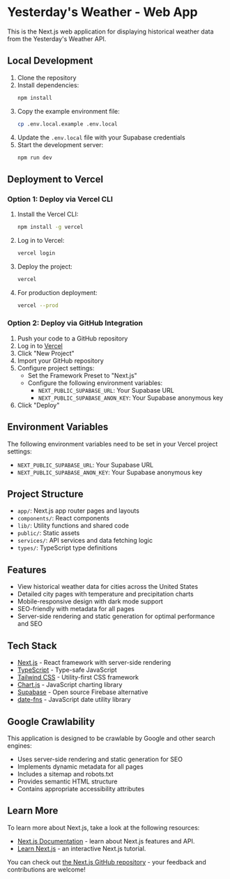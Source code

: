 # Yesterday's Weather - Web App

This is the Next.js web application for displaying historical weather data from the Yesterday's Weather API.

## Local Development

1. Clone the repository
2. Install dependencies:
   ```bash
   npm install
   ```
3. Copy the example environment file:
   ```bash
   cp .env.local.example .env.local
   ```
4. Update the `.env.local` file with your Supabase credentials
5. Start the development server:
   ```bash
   npm run dev
   ```

## Deployment to Vercel

### Option 1: Deploy via Vercel CLI

1. Install the Vercel CLI:

   ```bash
   npm install -g vercel
   ```

2. Log in to Vercel:

   ```bash
   vercel login
   ```

3. Deploy the project:

   ```bash
   vercel
   ```

4. For production deployment:
   ```bash
   vercel --prod
   ```

### Option 2: Deploy via GitHub Integration

1. Push your code to a GitHub repository
2. Log in to [Vercel](https://vercel.com)
3. Click "New Project"
4. Import your GitHub repository
5. Configure project settings:
   - Set the Framework Preset to "Next.js"
   - Configure the following environment variables:
     - `NEXT_PUBLIC_SUPABASE_URL`: Your Supabase URL
     - `NEXT_PUBLIC_SUPABASE_ANON_KEY`: Your Supabase anonymous key
6. Click "Deploy"

## Environment Variables

The following environment variables need to be set in your Vercel project settings:

- `NEXT_PUBLIC_SUPABASE_URL`: Your Supabase URL
- `NEXT_PUBLIC_SUPABASE_ANON_KEY`: Your Supabase anonymous key

## Project Structure

- `app/`: Next.js app router pages and layouts
- `components/`: React components
- `lib/`: Utility functions and shared code
- `public/`: Static assets
- `services/`: API services and data fetching logic
- `types/`: TypeScript type definitions

## Features

- View historical weather data for cities across the United States
- Detailed city pages with temperature and precipitation charts
- Mobile-responsive design with dark mode support
- SEO-friendly with metadata for all pages
- Server-side rendering and static generation for optimal performance and SEO

## Tech Stack

- [Next.js](https://nextjs.org/) - React framework with server-side rendering
- [TypeScript](https://www.typescriptlang.org/) - Type-safe JavaScript
- [Tailwind CSS](https://tailwindcss.com/) - Utility-first CSS framework
- [Chart.js](https://www.chartjs.org/) - JavaScript charting library
- [Supabase](https://supabase.com/) - Open source Firebase alternative
- [date-fns](https://date-fns.org/) - JavaScript date utility library

## Google Crawlability

This application is designed to be crawlable by Google and other search engines:

- Uses server-side rendering and static generation for SEO
- Implements dynamic metadata for all pages
- Includes a sitemap and robots.txt
- Provides semantic HTML structure
- Contains appropriate accessibility attributes

## Learn More

To learn more about Next.js, take a look at the following resources:

- [Next.js Documentation](https://nextjs.org/docs) - learn about Next.js features and API.
- [Learn Next.js](https://nextjs.org/learn) - an interactive Next.js tutorial.

You can check out [the Next.js GitHub repository](https://github.com/vercel/next.js) - your feedback and contributions are welcome!
